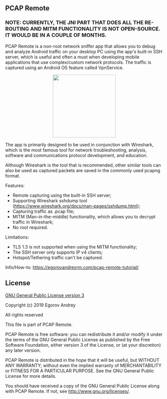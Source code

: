 PCAP Remote
-----------

### NOTE: CURRENTLY, THE JNI PART THAT DOES ALL THE RE-ROUTING AND MITM FUNCTIONALITY IS NOT OPEN-SOURCE. IT WOULD BE IN A COUPLE OF MONTHS.

PCAP Remote is a non-root network sniffer app that allows you to debug and analyze
Android traffic on your desktop PC using the app's built-in SSH server, which is useful and often a must when developing mobile applications that use complex/custom network protocols. The traffic is captured using an Android OS feature called VpnService.

<p align="center">
<img src="https://raw.githubusercontent.com/egorovandreyrm/pcap-remote/master/github_assets/device-2020-01-12-123805.png" width="200" />
</p>

The app is primarily designed to be used in conjunction with Wireshark, which is the most famous tool for network troubleshooting, analysis, software and communications protocol development, and education.

Although Wireshark is the tool that is recommended, other similar tools can also be used as captured packets are saved in the commonly used pcapng format.

Features:
- Remote capturing using the built-in SSH server;
- Supporting Wireshark sshdump tool (https://www.wireshark.org/docs/man-pages/sshdump.html);
- Capturing traffic as .pcap file;
- MITM (Man-in-the-middle) functionality, which allows you to decrypt traffic in Wireshark;
- No root required.

Limitations:
- TLS 1.3 is not supported when using the MITM functionality;
- The SSH server only supports IP v4 clients;
- Hotspot/Tethering traffic can't be captured.

Info/How-to: https://egorovandreyrm.com/pcap-remote-tutorial/

License
-------

[GNU General Public License version 3](http://www.gnu.org/licenses/gpl.txt)

Copyright (c) 2019 Egorov Andrey

All rights reserved

This file is part of PCAP Remote.

PCAP Remote is free software: you can redistribute it and/or modify it under the terms of the GNU General Public License as published by the Free Software Foundation, either version 3 of the License, or (at your discretion) any later version.

PCAP Remote is distributed in the hope that it will be useful, but WITHOUT ANY WARRANTY; without even the implied warranty of MERCHANTABILITY or FITNESS FOR A PARTICULAR PURPOSE. See the GNU General Public License for more details.

You should have received a copy of the GNU General Public License along with PCAP Remote. If not, see http://www.gnu.org/licenses/.
